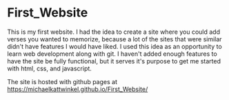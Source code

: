 # First_Website
This is my first website. 
I had the idea to create a site where you could add verses you wanted to memorize, because a lot of the sites that were similar didn't have features I would have liked.
I used this idea as an opportunity to learn web development along with git.
I haven't added enough features to have the site be fully functional, but it serves it's purpose to get me started with html, css, and javascript.

The site is hosted with github pages at https://michaelkattwinkel.github.io/First_Website/
